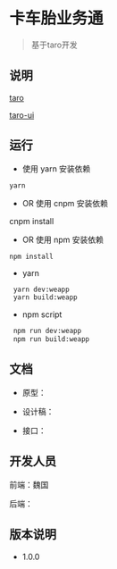 # 卡车胎业务通

> 基于taro开发

## 说明

[taro](https://taro-docs.jd.com/taro/docs/README.html/)

[taro-ui](https://taro-ui.jd.com/#/docs/introduction)

## 运行

- 使用 yarn 安装依赖
 
 `yarn`

- OR 使用 cnpm 安装依赖

 cnpm install

- OR 使用 npm 安装依赖

 `npm install`

- yarn

```bash
 yarn dev:weapp
 yarn build:weapp
```

- npm script

```bash
 npm run dev:weapp
 npm run build:weapp
```

## 文档

- 原型：

- 设计稿：

- 接口：

## 开发人员

前端：魏国

后端：

## 版本说明

- 1.0.0

